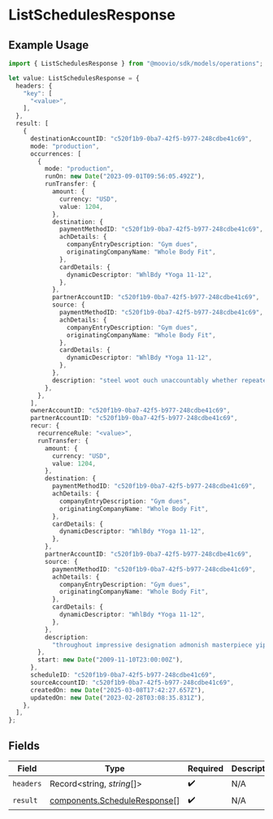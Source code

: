 # ListSchedulesResponse

## Example Usage

```typescript
import { ListSchedulesResponse } from "@moovio/sdk/models/operations";

let value: ListSchedulesResponse = {
  headers: {
    "key": [
      "<value>",
    ],
  },
  result: [
    {
      destinationAccountID: "c520f1b9-0ba7-42f5-b977-248cdbe41c69",
      mode: "production",
      occurrences: [
        {
          mode: "production",
          runOn: new Date("2023-09-01T09:56:05.492Z"),
          runTransfer: {
            amount: {
              currency: "USD",
              value: 1204,
            },
            destination: {
              paymentMethodID: "c520f1b9-0ba7-42f5-b977-248cdbe41c69",
              achDetails: {
                companyEntryDescription: "Gym dues",
                originatingCompanyName: "Whole Body Fit",
              },
              cardDetails: {
                dynamicDescriptor: "WhlBdy *Yoga 11-12",
              },
            },
            partnerAccountID: "c520f1b9-0ba7-42f5-b977-248cdbe41c69",
            source: {
              paymentMethodID: "c520f1b9-0ba7-42f5-b977-248cdbe41c69",
              achDetails: {
                companyEntryDescription: "Gym dues",
                originatingCompanyName: "Whole Body Fit",
              },
              cardDetails: {
                dynamicDescriptor: "WhlBdy *Yoga 11-12",
              },
            },
            description: "steel woot ouch unaccountably whether repeatedly nor",
          },
        },
      ],
      ownerAccountID: "c520f1b9-0ba7-42f5-b977-248cdbe41c69",
      partnerAccountID: "c520f1b9-0ba7-42f5-b977-248cdbe41c69",
      recur: {
        recurrenceRule: "<value>",
        runTransfer: {
          amount: {
            currency: "USD",
            value: 1204,
          },
          destination: {
            paymentMethodID: "c520f1b9-0ba7-42f5-b977-248cdbe41c69",
            achDetails: {
              companyEntryDescription: "Gym dues",
              originatingCompanyName: "Whole Body Fit",
            },
            cardDetails: {
              dynamicDescriptor: "WhlBdy *Yoga 11-12",
            },
          },
          partnerAccountID: "c520f1b9-0ba7-42f5-b977-248cdbe41c69",
          source: {
            paymentMethodID: "c520f1b9-0ba7-42f5-b977-248cdbe41c69",
            achDetails: {
              companyEntryDescription: "Gym dues",
              originatingCompanyName: "Whole Body Fit",
            },
            cardDetails: {
              dynamicDescriptor: "WhlBdy *Yoga 11-12",
            },
          },
          description:
            "throughout impressive designation admonish masterpiece yippee",
        },
        start: new Date("2009-11-10T23:00:00Z"),
      },
      scheduleID: "c520f1b9-0ba7-42f5-b977-248cdbe41c69",
      sourceAccountID: "c520f1b9-0ba7-42f5-b977-248cdbe41c69",
      createdOn: new Date("2025-03-08T17:42:27.657Z"),
      updatedOn: new Date("2023-02-28T03:08:35.831Z"),
    },
  ],
};
```

## Fields

| Field                                                                        | Type                                                                         | Required                                                                     | Description                                                                  |
| ---------------------------------------------------------------------------- | ---------------------------------------------------------------------------- | ---------------------------------------------------------------------------- | ---------------------------------------------------------------------------- |
| `headers`                                                                    | Record<string, *string*[]>                                                   | :heavy_check_mark:                                                           | N/A                                                                          |
| `result`                                                                     | [components.ScheduleResponse](../../models/components/scheduleresponse.md)[] | :heavy_check_mark:                                                           | N/A                                                                          |